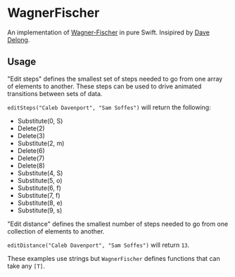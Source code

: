 # WagnerFischer

An implementation of [Wagner-Fischer](https://en.wikipedia.org/wiki/Wagner–Fischer_algorithm) in pure Swift. Insipired by [Dave Delong](http://davedelong.tumblr.com/post/134367865668/edit-distance-and-edit-steps).

## Usage

"Edit steps" defines the smallest set of steps needed to go from one array of elements to another. These steps can be used to drive animated transitions between sets of data.

`editSteps("Caleb Davenport", "Sam Soffes")` will return the following:

- Substitute(0, S)
- Delete(2)
- Delete(3)
- Substitute(2, m)
- Delete(6)
- Delete(7)
- Delete(8)
- Substitute(4, S)
- Substitute(5, o)
- Substitute(6, f)
- Substitute(7, f)
- Substitute(8, e)
- Substitute(9, s)

"Edit distance" defines the smallest number of steps needed to go from one collection of elements to another.

`editDistance("Caleb Davenport", "Sam Soffes")` will return `13`.

These examples use strings but `WagnerFischer` defines functions that can take any `[T]`.
